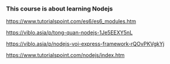 ### This course is about learning Nodejs

https://www.tutorialspoint.com/es6/es6_modules.htm

https://viblo.asia/p/tong-quan-nodejs-1Je5EEXY5nL

https://viblo.asia/p/nodejs-voi-express-framework-rQOvPKVgkYj

https://www.tutorialspoint.com/nodejs/index.htm